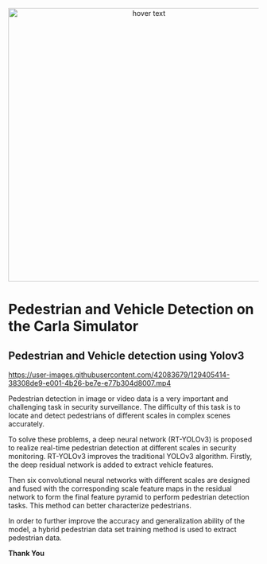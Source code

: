 <p align="center">
  <img src="./assets/Robocomp.png" width="550" title="hover text">
</p>


# **Pedestrian and Vehicle Detection on the Carla Simulator**

## Pedestrian and Vehicle detection using Yolov3



https://user-images.githubusercontent.com/42083679/129405414-38308de9-e001-4b26-be7e-e77b304d8007.mp4



Pedestrian detection in image or video data is a very important and challenging task in security surveillance. The difficulty of this task is to locate and detect pedestrians of different scales in complex scenes accurately.

To solve these problems, a deep neural network (RT-YOLOv3) is proposed to realize real-time pedestrian detection at different scales in security monitoring. RT-YOLOv3 improves the traditional YOLOv3 algorithm. Firstly, the deep residual network is added to extract vehicle features. 

Then six convolutional neural networks with different scales are designed and fused with the corresponding scale feature maps in the residual network to form the final feature pyramid to perform pedestrian detection tasks. This method can better characterize pedestrians. 

In order to further improve the accuracy and generalization ability of the model, a hybrid pedestrian data set training method is used to extract pedestrian data.








**Thank You**
